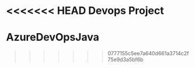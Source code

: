 <<<<<<< HEAD
Devops Project
=======
# AzureDevOpsJava
>>>>>>> 0777155c5ee7a640d661a3714c2f75e9d3a5bf6b
